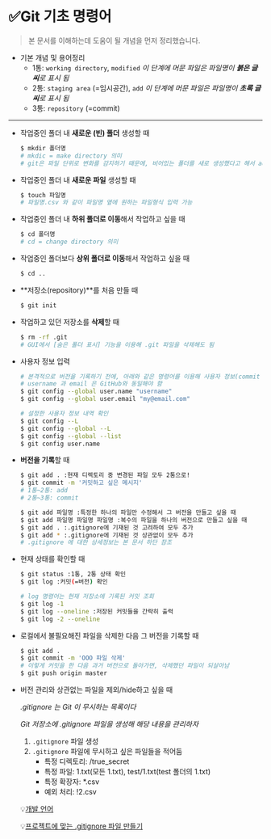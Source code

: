 # ✅Git 기초 명령어

> 
>
> 본 문서를 이해하는데 도움이 될 개념을 먼저 정리했습니다.

* 기본 개념 및 용어정리
  * 1통: `working directory`, `modified`
    *이 단계에 머문 파일은 파일명이 **붉은 글씨**로 표시 됨*
  * 2통: `staging area` (=임시공간), `add`
    *이 단계에 머문 파일은 파일명이 **초록 글씨**로 표시 됨*
  * 3통: `repository` (=commit)



---



* 작업중인 폴더 내 **새로운 (빈) 폴더** 생성할 때

  ```bash
  $ mkdir 폴더명
  # mkdic = make directory 의미
  # git은 파일 단위로 변화를 감지하기 때문에, 비어있는 폴더를 새로 생성했다고 해서 add, commit 명령어를 입력할 필요는 없음
  ```

* 작업중인 폴더 내 **새로운 파일** 생성할 때

  ```bash
  $ touch 파일명
  # 파일명.csv 와 같이 파일명 옆에 원하는 파일형식 입력 가능
  ```

* 작업중인 폴더 내 **하위 폴더로 이동**해서 작업하고 싶을 때

  ```bash
  $ cd 폴더명
  # cd = change directory 의미
  ```

* 작업중인 폴더보다 **상위 폴더로 이동**해서 작업하고 싶을 때

  ```bash
  $ cd ..
  ```

* **저장소(repository)**를 처음 만들 때

  ```bash
  $ git init
  ```

* 작업하고 있던 저장소를 **삭제**할 때

  ```bash
  $ rm -rf .git
  # GUI에서 [숨은 폴더 표시] 기능을 이용해 .git 파일을 삭제해도 됨
  ```

* 사용자 정보 입력

  ```bash
  # 본격적으로 버전을 기록하기 전에, 아래와 같은 명령어를 이용해 사용자 정보(commit author)를 입력해야 함
  # username 과 email 은 GitHub와 동일해야 함
  $ git config --global user.name "username"
  $ git config --global user.email "my@email.com"
  
  # 설정한 사용자 정보 내역 확인
  $ git config --L
  $ git config --global --L
  $ git config --global --list
  $ git config user.name
  ```

* **버전을 기록**할 때

  ```bash
  $ git add . :현재 디렉토리 중 변경된 파일 모두 2통으로!
  $ git commit -m '커밋하고 싶은 메시지'
  # 1통~2통: add
  # 2통~3통: commit
  
  $ git add 파일명 :특정한 하나의 파일만 수정해서 그 버전을 만들고 싶을 때
  $ git add 파일명 파일명 파일명 :복수의 파일을 하나의 버전으로 만들고 싶을 때
  $ git add . :.gitignore에 기재된 것 고려하여 모두 추가
  $ git add * :.gitignore에 기재된 것 상관없이 모두 추가
  # .gitignore 에 대한 상세정보는 본 문서 하단 참조
  ```

* 현재 상태를 확인할 때

  ```bash
  $ git status :1통, 2통 상태 확인
  $ git log :커밋(=버전) 확인
  
  # log 명령어는 현재 저장소에 기록된 커밋 조회
  $ git log -1
  $ git log --oneline :저장된 커밋들을 간략히 출력
  $ git log -2 --oneline
  ```

* 로컬에서 불필요해진 파일을 삭제한 다음 그 버전을 기록할 때

  ```bash
  $ git add .
  $ git commit -m 'OOO 파일 삭제'
  # 이렇게 커밋을 한 다음 과거 버전으로 돌아가면, 삭제했던 파일이 되살아남
  $ git push origin master
  ```

* 버전 관리와 상관없는 파일을 제외/hide하고 싶을 때

  *.gitignore 는 Git 이 무시하는 목록이다*

  *Git 저장소에 .gitignore 파일을 생성해 해당 내용을 관리하자*

  1. `.gitignore` 파일 생성
  2. `.gitignore` 파일에 무시하고 싶은 파일들을 적어둠
     * 특정 디렉토리: /true_secret
     * 특정 파일: 1.txt(모든 1.txt), test/1.txt(test 폴더의 1.txt)
     * 특정 확장자: *.csv
     * 예외 처리: !2.csv

  💡[개발 언어](https://github.com/github/gitignore)

  💡[프로젝트에 맞는 .gitignore 파일 만들기](https://gitignore.io)